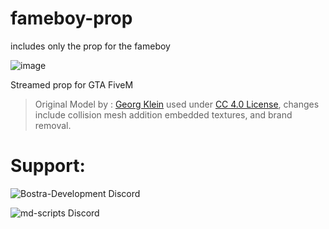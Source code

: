 # fameboy-prop
includes only the prop for the fameboy 

![image](https://user-images.githubusercontent.com/119994243/218621887-b59b0206-b071-4f1d-ac4d-56a0ed77bf7c.png)

Streamed prop for GTA FiveM

> Original Model by : [Georg Klein](https://sketchfab.com/kleingeo) used under [CC 4.0 License](https://creativecommons.org/licenses/by/4.0/), changes include collision mesh addition embedded textures, and brand removal. 


# Support:
![Bostra-Development Discord](https://discord.gg/WC6McBQ5r8)

![md-scripts Discord](https://discord.gg/RVx8nVwcEG)
